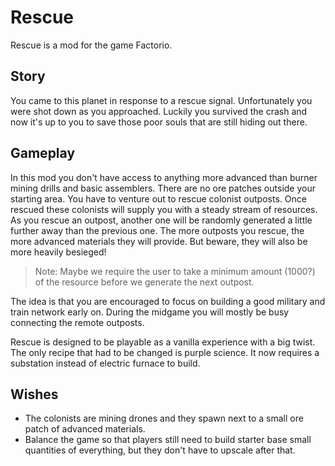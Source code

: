 # Rescue

Rescue is a mod for the game Factorio.

## Story

You came to this planet in response to a rescue signal. Unfortunately you were shot down as you approached.
Luckily you survived the crash and now it's up to you to save those poor souls that are still hiding out there.

## Gameplay

In this mod you don't have access to anything more advanced than burner mining drills and basic assemblers. 
There are no ore patches outside your starting area. You have to venture out to rescue colonist outposts. 
Once rescued these colonists will supply you with a steady stream of resources.
As you rescue an outpost, another one will be randomly generated a little further away than the previous one. 
The more outposts you rescue, the more advanced materials they will provide. But beware, they will also be more heavily besieged!

> Note: Maybe we require the user to take a minimum amount (1000?) of the resource before we generate the next outpost.

The idea is that you are encouraged to focus on building a good military and train network early on. 
During the midgame you will mostly be busy connecting the remote outposts.

Rescue is designed to be playable as a vanilla experience with a big twist. The only recipe that had to be 
changed is purple science. It now requires a substation instead of electric furnace to build.


## Wishes

- The colonists are mining drones and they spawn next to a small ore patch of advanced materials.
- Balance the game so that players still need to build starter base small quantities of everything,
  but they don't have to upscale after that.